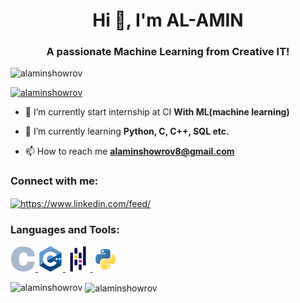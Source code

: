 <h1 align="center">Hi 👋, I'm AL-AMIN</h1>
<h3 align="center">A passionate Machine Learning from Creative IT!</h3>

<p align="left"> <img src="https://komarev.com/ghpvc/?username=alaminshowrov&label=Profile%20views&color=0e75b6&style=flat" alt="alaminshowrov" /> </p>

<p align="left"> <a href="https://github.com/ryo-ma/github-profile-trophy"><img src="https://github-profile-trophy.vercel.app/?username=alaminshowrov" alt="alaminshowrov" /></a> </p>

- 🔭 I’m currently start internship at CI **With ML(machine learning)**

- 🌱 I’m currently learning **Python, C, C++, SQL etc.**

- 📫 How to reach me **alaminshowrov8@gmail.com**

<h3 align="left">Connect with me:</h3>
<p align="left">
<a href="https://linkedin.com/in/https://www.linkedin.com/feed/" target="blank"><img align="center" src="https://raw.githubusercontent.com/rahuldkjain/github-profile-readme-generator/master/src/images/icons/Social/linked-in-alt.svg" alt="https://www.linkedin.com/feed/" height="30" width="40" /></a>
</p>

<h3 align="left">Languages and Tools:</h3>
<p align="left"> <a href="https://www.cprogramming.com/" target="_blank" rel="noreferrer"> <img src="https://raw.githubusercontent.com/devicons/devicon/master/icons/c/c-original.svg" alt="c" width="40" height="40"/> </a> <a href="https://www.w3schools.com/cpp/" target="_blank" rel="noreferrer"> <img src="https://raw.githubusercontent.com/devicons/devicon/master/icons/cplusplus/cplusplus-original.svg" alt="cplusplus" width="40" height="40"/> </a> <a href="https://pandas.pydata.org/" target="_blank" rel="noreferrer"> <img src="https://raw.githubusercontent.com/devicons/devicon/2ae2a900d2f041da66e950e4d48052658d850630/icons/pandas/pandas-original.svg" alt="pandas" width="40" height="40"/> </a> <a href="https://www.python.org" target="_blank" rel="noreferrer"> <img src="https://raw.githubusercontent.com/devicons/devicon/master/icons/python/python-original.svg" alt="python" width="40" height="40"/> </a> </p>

<p><img align="left" src="https://github-readme-stats.vercel.app/api/top-langs?username=alaminshowrov&show_icons=true&locale=en&layout=compact" alt="alaminshowrov" /></p>

<p>&nbsp;<img align="center" src="https://github-readme-stats.vercel.app/api?username=alaminshowrov&show_icons=true&locale=en" alt="alaminshowrov" /></p>

